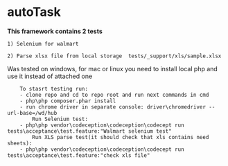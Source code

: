 # autoTask

**This framework contains 2 tests**

    1) Selenium for walmart
    
    2) Parse xlsx file from local storage  tests/_support/xls/sample.xlsx
Was tested on windows, for mac or linux you need to install local php and use it instead of attached one

        To stasrt testing run:
        - clone repo and cd to repo root and run next commands in cmd
        - php\php composer.phar install
        - run chrome driver in separate console: driver\chromedriver --url-base=/wd/hub
            Run Selenium test:
        - php\php vendor\codeception\codeception\codecept run tests\acceptance\test.feature:"Walmart selenium test"
            Run XLS parse test(it should check that xls contains need sheets):
        - php\php vendor\codeception\codeception\codecept run tests\acceptance\test.feature:"check xls file"